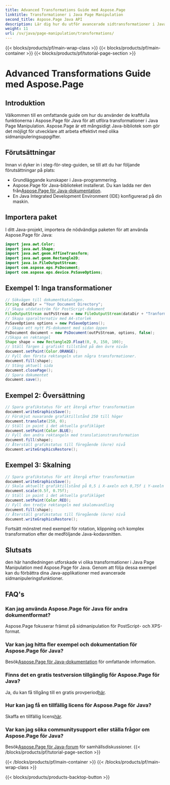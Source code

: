 ```yaml
---
title: Advanced Transformations Guide med Aspose.Page
linktitle: Transformationer i Java Page Manipulation
second_title: Aspose.Page Java API
description: Lär dig hur du utför avancerade sidtransformationer i Java med Aspose.Page för Java. Förbättra dina Java-applikationer med kraftfulla manipuleringsmöjligheter.
weight: 11
url: /sv/java/page-manipulation/transformations/
---
```


{{< blocks/products/pf/main-wrap-class >}}
{{< blocks/products/pf/main-container >}}
{{< blocks/products/pf/tutorial-page-section >}}

# Advanced Transformations Guide med Aspose.Page

## Introduktion
Välkommen till en omfattande guide om hur du använder de kraftfulla funktionerna i Aspose.Page för Java för att utföra transformationer i Java Page Manipulation. Aspose.Page är ett mångsidigt Java-bibliotek som gör det möjligt för utvecklare att arbeta effektivt med olika sidmanipuleringsuppgifter.
## Förutsättningar
Innan vi dyker in i steg-för-steg-guiden, se till att du har följande förutsättningar på plats:
- Grundläggande kunskaper i Java-programmering.
-  Aspose.Page för Java-biblioteket installerat. Du kan ladda ner den från[Aspose.Page för Java-dokumentation](https://reference.aspose.com/page/java/).
- En Java Integrated Development Environment (IDE) konfigurerad på din maskin.
## Importera paket
I ditt Java-projekt, importera de nödvändiga paketen för att använda Aspose.Page för Java:
```java
import java.awt.Color;
import java.awt.Shape;
import java.awt.geom.AffineTransform;
import java.awt.geom.Rectangle2D;
import java.io.FileOutputStream;
import com.aspose.eps.PsDocument;
import com.aspose.eps.device.PsSaveOptions;

```
## Exempel 1: Inga transformationer
```java
// Sökvägen till dokumentkatalogen.
String dataDir = "Your Document Directory";
// Skapa utdataström för PostScript-dokument
FileOutputStream outPsStream = new FileOutputStream(dataDir + "Tranformations_outPS.ps");
// Skapa sparalternativ med A4-storlek
PsSaveOptions options = new PsSaveOptions();
// Skapa ett nytt PS-dokument med sidan öppen
PsDocument document = new PsDocument(outPsStream, options, false);
//Skapa en rektangel
Shape shape = new Rectangle2D.Float(0, 0, 150, 100);
// Ställ färgen i grafiskt tillstånd på den övre nivån
document.setPaint(Color.ORANGE);
// Fyll den första rektangeln utan några transformationer.
document.fill(shape);
// Stäng aktuell sida
document.closePage();
// Spara dokumentet
document.save();
```
## Exempel 2: Översättning
```java
// Spara grafikstatus för att återgå efter transformation
document.writeGraphicsSave();
// Förskjut nuvarande grafiktillstånd 250 till höger
document.translate(250, 0);
// Ställ in paint i det aktuella grafikläget
document.setPaint(Color.BLUE);
// Fyll den andra rektangeln med translationstransformation
document.fill(shape);
// Återställ grafikstatus till föregående (övre) nivå
document.writeGraphicsRestore();
```
## Exempel 3: Skalning
```java
// Spara grafikstatus för att återgå efter transformation
document.writeGraphicsSave();
// Skala aktuellt grafiktillstånd på 0,5 i X-axeln och 0,75f i Y-axeln
document.scale(0.5f, 0.75f);
// Ställ in paint i det aktuella grafikläget
document.setPaint(Color.RED);
// Fyll den tredje rektangeln med skalomvandling
document.fill(shape);
// Återställ grafikstatus till föregående (övre) nivå
document.writeGraphicsRestore();
```
Fortsätt mönstret med exempel för rotation, klippning och komplex transformation efter de medföljande Java-kodavsnitten.
## Slutsats
den här handledningen utforskade vi olika transformationer i Java Page Manipulation med Aspose.Page för Java. Genom att följa dessa exempel kan du förbättra dina Java-applikationer med avancerade sidmanipuleringsfunktioner.
## FAQ's
### Kan jag använda Aspose.Page för Java för andra dokumentformat?
Aspose.Page fokuserar främst på sidmanipulation för PostScript- och XPS-format.
### Var kan jag hitta fler exempel och dokumentation för Aspose.Page för Java?
 Besök[Aspose.Page för Java-dokumentation](https://reference.aspose.com/page/java/) för omfattande information.
### Finns det en gratis testversion tillgänglig för Aspose.Page för Java?
 Ja, du kan få tillgång till en gratis provperiod[här](https://releases.aspose.com/).
### Hur kan jag få en tillfällig licens för Aspose.Page för Java?
 Skaffa en tillfällig licens[här](https://purchase.aspose.com/temporary-license/).
### Var kan jag söka communitysupport eller ställa frågor om Aspose.Page för Java?
 Besök[Aspose.Page för Java-forum](https://forum.aspose.com/c/page/39) för samhällsdiskussioner.
{{< /blocks/products/pf/tutorial-page-section >}}

{{< /blocks/products/pf/main-container >}}
{{< /blocks/products/pf/main-wrap-class >}}

{{< blocks/products/products-backtop-button >}}
